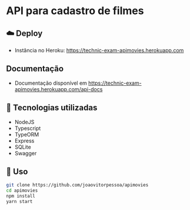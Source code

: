 # API para cadastro de filmes

## ☁️ Deploy

- Instância no Heroku: https://technic-exam-apimovies.herokuapp.com

## Documentação

- Documentação disponível em https://technic-exam-apimovies.herokuapp.com/api-docs

## 🚀 Tecnologias utilizadas

- NodeJS
- Typescript
- TypeORM
- Express
- SQLite
- Swagger

## 🏃 Uso

```bash
git clone https://github.com/joaovitorpessoa/apimovies
cd apimovies
npm install
yarn start
```
